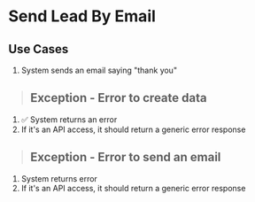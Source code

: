 # Send Lead By Email

## Use Cases

1. System sends an email saying "thank you"

> ## Exception - Error to create data

1. ✅ System returns an error
2. If it's an API access, it should return a generic error response

> ## Exception - Error to send an email

1. System returns error
2. If it's an API access, it should return a generic error response
